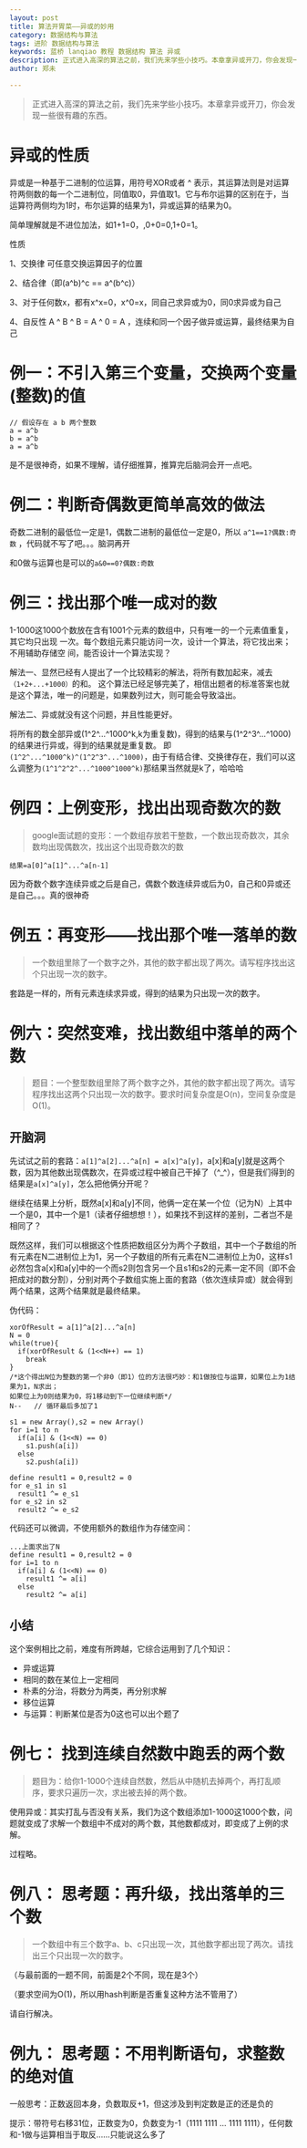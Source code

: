 ```yaml
---
layout: post
title: 算法开胃菜——异或的妙用
category: 数据结构与算法
tags: 进阶 数据结构与算法
keywords: 蓝桥 lanqiao 教程 数据结构 算法 异或
description: 正式进入高深的算法之前，我们先来学些小技巧。本章拿异或开刀，你会发现一些很有趣的东西。
author: 郑未

---
```


> 正式进入高深的算法之前，我们先来学些小技巧。本章拿异或开刀，你会发现一些很有趣的东西。

# 异或的性质

异或是一种基于二进制的位运算，用符号XOR或者 ^ 表示，其运算法则是对运算符两侧数的每一个二进制位，同值取0，异值取1。它与布尔运算的区别在于，当运算符两侧均为1时，布尔运算的结果为1，异或运算的结果为0。

简单理解就是不进位加法，如1+1=0，,0+0=0,1+0=1。

性质

1、交换律 可任意交换运算因子的位置

2、结合律（即(a^b)^c == a^(b^c)）

3、对于任何数x，都有x^x=0，x^0=x，同自己求异或为0，同0求异或为自己

4、自反性 A ^ B ^ B = A ^ 0 = A ，连续和同一个因子做异或运算，最终结果为自己

# 例一：不引入第三个变量，交换两个变量(整数)的值

	// 假设存在 a b 两个整数
	a = a^b
	b = a^b
	a = a^b 

是不是很神奇，如果不理解，请仔细推算，推算完后脑洞会开一点吧。


# 例二：判断奇偶数更简单高效的做法

奇数二进制的最低位一定是1，偶数二进制的最低位一定是0，所以  `a^1==1?偶数:奇数`  ，代码就不写了吧。。。脑洞再开

和0做与运算也是可以的`a&0==0?偶数:奇数`

# 例三：找出那个唯一成对的数

1-1000这1000个数放在含有1001个元素的数组中，只有唯一的一个元素值重复，其它均只出现
一次。每个数组元素只能访问一次，设计一个算法，将它找出来；不用辅助存储空
间，能否设计一个算法实现？

解法一、显然已经有人提出了一个比较精彩的解法，将所有数加起来，减去`（1+2+...+1000）`的和。
这个算法已经足够完美了，相信出题者的标准答案也就是这个算法，唯一的问题是，如果数列过大，则可能会导致溢出。

解法二、异或就没有这个问题，并且性能更好。

将所有的数全部异或(1^2^...^1000^k,k为重复数)，得到的结果与(1^2^3^...^1000)的结果进行异或，得到的结果就是重复数。
即`(1^2^...^1000^k)^(1^2^3^...^1000)`，由于有结合律、交换律存在，我们可以这么调整为`(1^1^2^2^...^1000^1000^k)`那结果当然就是k了，哈哈哈

# 例四：上例变形，找出出现奇数次的数

> google面试题的变形：一个数组存放若干整数，一个数出现奇数次，其余数均出现偶数次，找出这个出现奇数次的数

    结果=a[0]^a[1]^...^a[n-1]

因为奇数个数字连续异或之后是自己，偶数个数连续异或后为0，自己和0异或还是自己。。。真的很神奇


# 例五：再变形——找出那个唯一落单的数

> 一个数组里除了一个数字之外，其他的数字都出现了两次。请写程序找出这个只出现一次的数字。

套路是一样的，所有元素连续求异或，得到的结果为只出现一次的数字。

# 例六：突然变难，找出数组中落单的两个数

> 题目：一个整型数组里除了两个数字之外，其他的数字都出现了两次。请写程序找出这两个只出现一次的数字。要求时间复杂度是O(n)，空间复杂度是O(1)。

## 开脑洞

先试试之前的套路：`a[1]^a[2]...^a[n] = a[x]^a[y]`，a[x]和a[y]就是这两个数，因为其他数出现偶数次，在异或过程中被自己干掉了（^_^），但是我们得到的结果是`a[x]^a[y]`，怎么把他俩分开呢？

继续在结果上分析，既然a[x]和a[y]不同，他俩一定在某一个位（记为N）上其中一个是0，其中一个是1（读者仔细想想！），如果找不到这样的差别，二者岂不是相同了？

既然这样，我们可以根据这个性质把数组区分为两个子数组，其中一个子数组的所有元素在N二进制位上为1，另一个子数组的所有元素在N二进制位上为0，这样s1必然包含a[x]和a[y]中的一个而s2则包含另一个且s1和s2的元素一定不同（即不会把成对的数分割），分别对两个子数组实施上面的套路（依次连续异或）就会得到两个结果，这两个结果就是最终结果。

伪代码：

	xorOfResult = a[1]^a[2]...^a[n]
	N = 0
	while(true){
	  if(xorOfResult & (1<<N++) == 1)
	    break	
	}
	/*这个得出N位为整数的第一个非0（即1）位的方法很巧妙：和1做按位与运算，如果位上为1结果为1，N求出；
    如果位上为0则结果为0，将1移动到下一位继续判断*/
	N--   // 循环最后多加了1
    
    s1 = new Array(),s2 = new Array()
    for i=1 to n
      if(a[i] & (1<<N) == 0)
		s1.push(a[i])
	  else
		s2.push(a[i])

	define result1 = 0,result2 = 0
    for e_s1 in s1
      result1 ^= e_s1
	for e_s2 in s2
      result2 ^= e_s2

代码还可以微调，不使用额外的数组作为存储空间：

	...上面求出了N
	define result1 = 0,result2 = 0
    for i=1 to n
      if(a[i] & (1<<N) == 0)
		result1 ^= a[i]
	  else
		result2 ^= a[i]

## 小结

这个案例相比之前，难度有所跨越，它综合运用到了几个知识：

- 异或运算
- 相同的数在某位上一定相同
- 朴素的分治，将数分为两类，再分别求解
- 移位运算
- 与运算：判断某位是否为0这也可以出个题了

# 例七： 找到连续自然数中跑丢的两个数

> 题目为：给你1-1000个连续自然数，然后从中随机去掉两个，再打乱顺序，要求只遍历一次，求出被去掉的两个数。

使用异或：其实打乱与否没有关系，我们为这个数组添加1-1000这1000个数，问题就变成了求解一个数组中不成对的两个数，其他数都成对，即变成了上例的求解。

过程略。


# 例八： 思考题：再升级，找出落单的三个数

> 一个数组中有三个数字a、b、c只出现一次，其他数字都出现了两次。请找出三个只出现一次的数字。

（与最前面的一题不同，前面是2个不同，现在是3个）

（要求空间为O(1)，所以用hash判断是否重复这种方法不管用了）

请自行解决。


# 例九： 思考题：不用判断语句，求整数的绝对值

一般思考：正数返回本身，负数取反+1，但这涉及到判定数是正的还是负的

提示：带符号右移31位，正数变为0，负数变为-1（1111 1111 ... 1111 1111），任何数和-1做与运算相当于取反……只能说这么多了